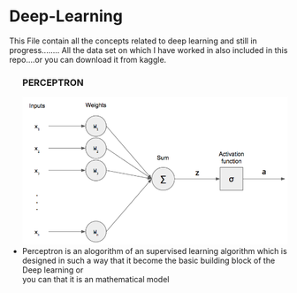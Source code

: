 # Deep-Learning
This File contain all the concepts related to deep learning and still in progress........
All the data set on which I have worked in also included in this repo....or you can download it from kaggle.

<ul>
  <h3>PERCEPTRON</h3>
  <img src="Single-Perceptron.jpg">
  <li>Perceptron is an alogorithm of an supervised learning algorithm which is designed in such a way that it become the basic building block of the Deep learning or <br> you can that it is an mathematical model</li>
